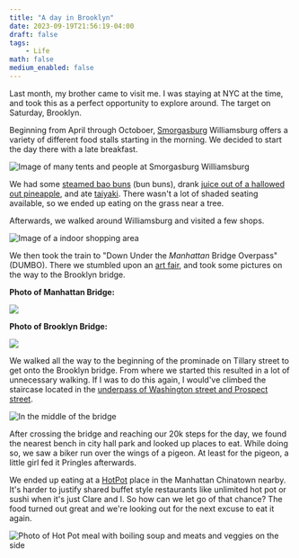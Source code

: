 ```yaml
---
title: "A day in Brooklyn"
date: 2023-09-19T21:56:19-04:00
draft: false 
tags:
    - Life
math: false
medium_enabled: false
---
```


Last month, my brother came to visit me. I was staying at NYC at the time, and took this as a perfect opportunity to explore around. The target on Saturday, Brooklyn.

Beginning from April through Octoboer, [Smorgasburg](https://www.smorgasburg.com/) Williamsburg offers a variety of different food stalls starting in the morning. We decided to start the day there with a late breakfast.

![Image of many tents and people at Smorgasburg Williamsburg](/files/images/blog/20230805161016.jpg)

We had some [steamed bao buns](https://www.mycbao.com/) (bun buns), drank [juice out of a hallowed out pineapple](https://johnsjuice.com/), and ate [taiyaki](https://www.instagram.com/ume.nyc/?hl=en). There wasn't a lot of shaded seating available, so we ended up eating on the grass near a tree.

Afterwards, we walked around Williamsburg and visited a few shops.

![Image of a indoor shopping area](/files/images/blog/20230805172226.jpg)

We then took the train to "Down Under the *Manhattan* Bridge Overpass" (DUMBO). There we stumbled upon an [art fair](https://fadmarket.co/), and took some pictures on the way to the Brooklyn bridge.

**Photo of Manhattan Bridge:**

![](/files/images/blog/20230805194109.jpg)

**Photo of Brooklyn Bridge:**

![](/files/images/blog/20230805194139.jpg)

We walked all the way to the beginning of the prominade on Tillary street to get onto the Brooklyn bridge. From where we started this resulted in a lot of unnecessary walking. If I was to do this again, I would've climbed the staircase located in the [underpass of Washington street and Prospect street](https://www.brooklynbridgepark.org/places-to-see/brooklyn-bridge/).

![In the middle of the bridge](/files/images/blog/20230805205125.jpg)

After crossing the bridge and reaching our 20k steps for the day, we found the nearest bench in city hall park and looked up places to eat. While doing so, we saw a biker run over the wings of a pigeon. At least for the pigeon, a little girl fed it Pringles afterwards.

We ended up eating at a [HotPot](http://hometownhotpot.com/) place in the Manhattan Chinatown nearby. It's harder to justify shared buffet style restaurants like unlimited hot pot or sushi when it's just Clare and I. So how can we let go of that chance? The food turned out great and we're looking out for the next excuse to eat it again.

![Photo of Hot Pot meal with boiling soup and meats and veggies on the side](/files/images/blog/20230805220511.jpg)
